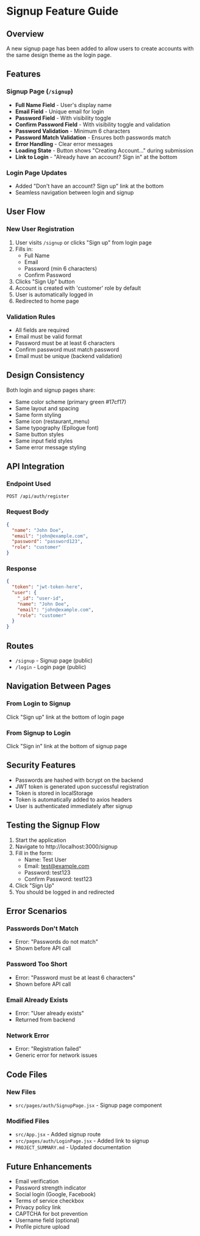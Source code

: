 # Signup Feature Guide

## Overview

A new signup page has been added to allow users to create accounts with the same design theme as the login page.

## Features

### Signup Page (`/signup`)

- **Full Name Field** - User's display name
- **Email Field** - Unique email for login
- **Password Field** - With visibility toggle
- **Confirm Password Field** - With visibility toggle and validation
- **Password Validation** - Minimum 6 characters
- **Password Match Validation** - Ensures both passwords match
- **Error Handling** - Clear error messages
- **Loading State** - Button shows "Creating Account..." during submission
- **Link to Login** - "Already have an account? Sign in" at the bottom

### Login Page Updates

- Added "Don't have an account? Sign up" link at the bottom
- Seamless navigation between login and signup

## User Flow

### New User Registration

1. User visits `/signup` or clicks "Sign up" from login page
2. Fills in:
   - Full Name
   - Email
   - Password (min 6 characters)
   - Confirm Password
3. Clicks "Sign Up" button
4. Account is created with 'customer' role by default
5. User is automatically logged in
6. Redirected to home page

### Validation Rules

- All fields are required
- Email must be valid format
- Password must be at least 6 characters
- Confirm password must match password
- Email must be unique (backend validation)

## Design Consistency

Both login and signup pages share:

- Same color scheme (primary green #17cf17)
- Same layout and spacing
- Same form styling
- Same icon (restaurant_menu)
- Same typography (Epilogue font)
- Same button styles
- Same input field styles
- Same error message styling

## API Integration

### Endpoint Used

```
POST /api/auth/register
```

### Request Body

```json
{
  "name": "John Doe",
  "email": "john@example.com",
  "password": "password123",
  "role": "customer"
}
```

### Response

```json
{
  "token": "jwt-token-here",
  "user": {
    "_id": "user-id",
    "name": "John Doe",
    "email": "john@example.com",
    "role": "customer"
  }
}
```

## Routes

- `/signup` - Signup page (public)
- `/login` - Login page (public)

## Navigation Between Pages

### From Login to Signup

Click "Sign up" link at the bottom of login page

### From Signup to Login

Click "Sign in" link at the bottom of signup page

## Security Features

- Passwords are hashed with bcrypt on the backend
- JWT token is generated upon successful registration
- Token is stored in localStorage
- Token is automatically added to axios headers
- User is authenticated immediately after signup

## Testing the Signup Flow

1. Start the application
2. Navigate to http://localhost:3000/signup
3. Fill in the form:
   - Name: Test User
   - Email: test@example.com
   - Password: test123
   - Confirm Password: test123
4. Click "Sign Up"
5. You should be logged in and redirected

## Error Scenarios

### Passwords Don't Match

- Error: "Passwords do not match"
- Shown before API call

### Password Too Short

- Error: "Password must be at least 6 characters"
- Shown before API call

### Email Already Exists

- Error: "User already exists"
- Returned from backend

### Network Error

- Error: "Registration failed"
- Generic error for network issues

## Code Files

### New Files

- `src/pages/auth/SignupPage.jsx` - Signup page component

### Modified Files

- `src/App.jsx` - Added signup route
- `src/pages/auth/LoginPage.jsx` - Added link to signup
- `PROJECT_SUMMARY.md` - Updated documentation

## Future Enhancements

- Email verification
- Password strength indicator
- Social login (Google, Facebook)
- Terms of service checkbox
- Privacy policy link
- CAPTCHA for bot prevention
- Username field (optional)
- Profile picture upload
